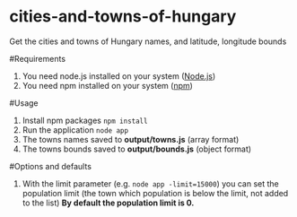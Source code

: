 # cities-and-towns-of-hungary
Get the cities and towns of Hungary names, and latitude, longitude bounds

#Requirements
1. You need node.js installed on your system ([Node.js](https://nodejs.org))
2. You need npm installed on your system ([npm](https://www.npmjs.com/))

#Usage
1. Install npm packages `npm install`
1. Run the application `node app`
2. The towns names saved to **output/towns.js** (array format)
3. The towns bounds saved to **output/bounds.js** (object format)

#Options and defaults
1. With the limit parameter (e.g. `node app -limit=15000`) you can set the population limit (the town which population is below the limit, not added to the list)
**By default the population limit is 0.**
